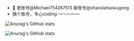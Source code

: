 - 👋 老账号@Michael754267513 新账号@shaoxiahuiwugong
- 换个账号，专心coding ～～～～～
 
<!---
Michael754267513/Michael754267513 is a ✨ special ✨ repository because its `README.md` (this file) appears on your GitHub profile.
You can click the Preview link to take a look at your changes.
--->
 ![Anurag's GitHub stats](https://github-readme-stats.vercel.app/api?username=Michael754267513&show_icons=true&theme=radical) 

 <!---
shaoxiahuiwugong/shaoxiahuiwugong is a ✨ special ✨ repository because its `README.md` (this file) appears on your GitHub profile.
You can click the Preview link to take a look at your changes.
--->
 
 ![Anurag's GitHub stats](https://github-readme-stats.vercel.app/api?username=shaoxiahuiwugong&show_icons=true&theme=radical) 
